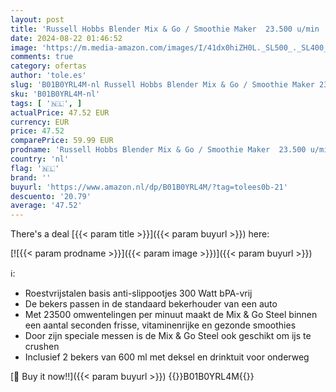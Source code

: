```yaml
---
layout: post
title: 'Russell Hobbs Blender Mix & Go / Smoothie Maker  23.500 u/min  2 Bekers Van 600 ml  IJs  Smoothies  BPA-vrij  300 Watt  RVS Basis  23470-56'
date: 2024-08-22 01:46:52
image: 'https://m.media-amazon.com/images/I/41dx0hiZH0L._SL500_._SL400_.jpg'
comments: true
category: ofertas
author: 'tole.es'
slug: 'B01B0YRL4M-nl Russell Hobbs Blender Mix & Go / Smoothie Maker 23.500...'
sku: 'B01B0YRL4M-nl'
tags: [ '🇳🇱', ]
actualPrice: 47.52 EUR
currency: EUR
price: 47.52
comparePrice: 59.99 EUR
prodname: 'Russell Hobbs Blender Mix & Go / Smoothie Maker  23.500 u/min  2 Bekers Van 600 ml  IJs  Smoothies  BPA-vrij  300 Watt  RVS Basis  23470-56'
country: 'nl'
flag: '🇳🇱'
brand: ''
buyurl: 'https://www.amazon.nl/dp/B01B0YRL4M/?tag=tolees0b-21'
descuento: '20.79'
average: '47.52'
---
```


There's a deal [{{< param title >}}]({{< param buyurl >}})  here:

[![{{< param prodname >}}]({{< param image >}})]({{< param buyurl >}})

ℹ️:

- Roestvrijstalen basis anti-slippootjes 300 Watt bPA-vrij
- De bekers passen in de standaard bekerhouder van een auto
- Met 23500 omwentelingen per minuut maakt de Mix & Go Steel binnen een aantal seconden frisse, vitaminenrijke en gezonde smoothies
- Door zijn speciale messen is de Mix & Go Steel ook geschikt om ijs te crushen
- Inclusief 2 bekers van 600 ml met deksel en drinktuit voor onderweg

[🛒 Buy it now!!]({{< param buyurl >}})
{{<world>}}B01B0YRL4M{{</world>}}
